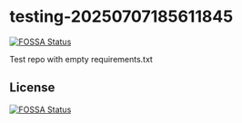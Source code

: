 # testing-20250707185611845
[![FOSSA Status](https://app.fossa.com/api/projects/git%2Bgithub.com%2Fkirogum%2Ftesting-20250707185611845.svg?type=shield)](https://app.fossa.com/projects/git%2Bgithub.com%2Fkirogum%2Ftesting-20250707185611845?ref=badge_shield)

Test repo with empty requirements.txt


## License
[![FOSSA Status](https://app.fossa.com/api/projects/git%2Bgithub.com%2Fkirogum%2Ftesting-20250707185611845.svg?type=large)](https://app.fossa.com/projects/git%2Bgithub.com%2Fkirogum%2Ftesting-20250707185611845?ref=badge_large)
